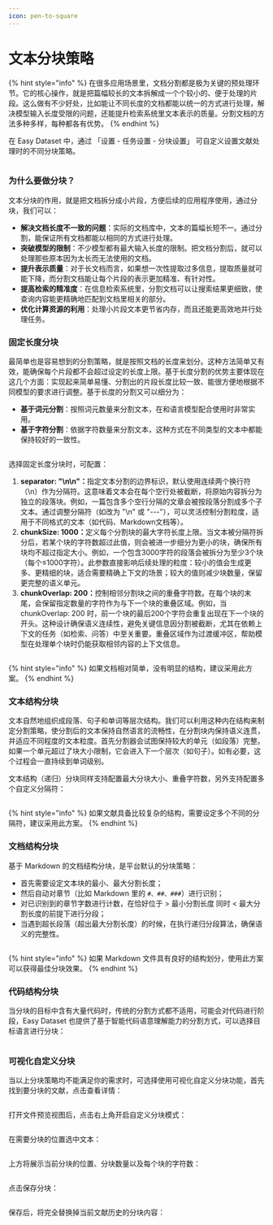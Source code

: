 ```yaml
---
icon: pen-to-square
---
```


# 文本分块策略

{% hint style="info" %}
在很多应用场景里，文档分割都是极为关键的预处理环节。它的核心操作，就是把篇幅较长的文本拆解成一个个较小的、便于处理的片段。这么做有不少好处，比如能让不同长度的文档都能以统一的方式进行处理，解决模型输入长度受限的问题，还能提升检索系统里文本表示的质量。分割文档的方法多种多样，每种都各有优势。
{% endhint %}

在 Easy Dataset 中，通过 「设置 - 任务设置 - 分块设置」 可自定义设置文献处理时的不同分块策略。

<figure><img src="../.gitbook/assets/image (6) (1) (1).png" alt=""><figcaption></figcaption></figure>

### 为什么要做分块？

文本分块的作用，就是把文档拆分成小片段，方便后续的应用程序使用，通过分块，我们可以：

* **解决文档长度不一致的问题**：实际的文档库中，文本的篇幅长短不一。通过分割，能保证所有文档都能以相同的方式进行处理。
* **突破模型的限制**：不少模型都有最大输入长度的限制。把文档分割后，就可以处理那些原本因为太长而无法使用的文档。
* **提升表示质量**：对于长文档而言，如果想一次性提取过多信息，提取质量就可能下降，而分割文档能让每个片段的表示更加精准、有针对性。
* **提高检索的精准度**：在信息检索系统里，分割文档可以让搜索结果更细致，使查询内容能更精确地匹配到文档里相关的部分。
* **优化计算资源的利用**：处理小片段文本更节省内存，而且还能更高效地并行处理任务。

### 固定长度分块

最简单也是容易想到的分割策略，就是按照文档的长度来划分。这种方法简单又有效，能确保每个片段都不会超过设定的长度上限。基于长度分割的优势主要体现在这几个方面：实现起来简单易懂、分割出的片段长度比较一致、能很方便地根据不同模型的要求进行调整。基于长度的分割又可以细分为：

* **基于词元分割**：按照词元数量来分割文本，在和语言模型配合使用时非常实用。
* **基于字符分割**：依据字符数量来分割文本，这种方式在不同类型的文本中都能保持较好的一致性。

<figure><img src="../.gitbook/assets/image (7) (1) (1).png" alt=""><figcaption></figcaption></figure>

选择固定长度分块时，可配置：

1. **separator: "\n\n"：**&#x6307;定文本分割的边界标识，默认使用连续两个换行符（\n）作为分隔符。这意味着文本会在每个空行处被截断，将原始内容拆分为独立的段落块。例如，一篇包含多个空行分隔的文章会被按段落分割成多个子文本。通过调整分隔符（如改为 "\n" 或 "---"），可以灵活控制分割粒度，适用于不同格式的文本（如代码、Markdown文档等）。
2. **chunkSize: 1000：**&#x5B9A;义每个分割块的最大字符长度上限。当文本被分隔符拆分后，若某个块的字符数超过此值，则会被进一步细分为更小的块，确保所有块均不超过指定大小。例如，一个包含3000字符的段落会被拆分为至少3个块（每个≤1000字符）。此参数直接影响后续处理的粒度：较小的值会生成更多、更精细的块，适合需要精确上下文的场景；较大的值则减少块数量，保留更完整的语义单元。
3. **chunkOverlap: 200：**&#x63A7;制相邻分割块之间的重叠字符数。在每个块的末尾，会保留指定数量的字符作为与下一个块的重叠区域。例如，当 chunkOverlap: 200 时，前一个块的最后200个字符会重复出现在下一个块的开头。这种设计确保语义连续性，避免关键信息因分割被截断，尤其在依赖上下文的任务（如检索、问答）中至关重要。重叠区域作为过渡缓冲区，帮助模型在处理单个块时仍能获取相邻内容的上下文信息。

<figure><img src="../.gitbook/assets/image (8) (1) (1).png" alt=""><figcaption></figcaption></figure>

{% hint style="info" %}
如果文档相对简单，没有明显的结构，建议采用此方案。
{% endhint %}

### 文本结构分块

文本自然地组织成段落、句子和单词等层次结构。我们可以利用这种内在结构来制定分割策略，使分割后的文本保持自然语言的流畅性，在分割块内保持语义连贯，并适应不同程度的文本粒度。首先分割器会试图保持较大的单元（如段落）完整。如果一个单元超过了块大小限制，它会进入下一个层次（如句子）。如有必要，这个过程会一直持续到单词级别。

文本结构（递归）分块同样支持配置最大分块大小、重叠字符数，另外支持配置多个自定义分隔符：

<figure><img src="../.gitbook/assets/image (9) (1) (1).png" alt=""><figcaption></figcaption></figure>

{% hint style="info" %}
如果文献具备比较复杂的结构，需要设定多个不同的分隔符，建议采用此方案。
{% endhint %}

### 文档结构分块

基于 Markdown 的文档结构分块，是平台默认的分块策略：

* 首先需要设定文本块的最小、最大分割长度；
* 然后自动对章节（比如 Markdown 里的 `#、##、###`）进行识别；
* 对已识别到的章节字数进行计数，在恰好位于 > 最小分割长度 同时 < 最大分割长度的前提下进行分段；
* 当遇到超长段落（超出最大分割长度）的时候，在执行递归分段算法，确保语义的完整性。

<figure><img src="../.gitbook/assets/image (10) (1) (1).png" alt=""><figcaption></figcaption></figure>

{% hint style="info" %}
如果 Markdown 文件具有良好的结构划分，使用此方案可以获得最佳分块效果。
{% endhint %}

### 代码结构分块

当分块的目标中含有大量代码时，传统的分割方式都不适用，可能会对代码进行阶段，Easy Dataset 也提供了基于智能代码语意理解能力的分割方式，可以选择目标语言进行分块：

<figure><img src="../.gitbook/assets/image (11) (1) (1).png" alt=""><figcaption></figcaption></figure>

### 可视化自定义分块

当以上分块策略均不能满足你的需求时，可选择使用可视化自定义分块功能，首先找到要分块的文献，点击查看详情：

<figure><img src="../.gitbook/assets/image (12) (1) (1).png" alt=""><figcaption></figcaption></figure>

打开文件预览视图后，点击右上角开启自定义分块模式：

<figure><img src="../.gitbook/assets/image (13) (1) (1).png" alt=""><figcaption></figcaption></figure>

在需要分块的位置选中文本：

<figure><img src="../.gitbook/assets/image (14) (1).png" alt=""><figcaption></figcaption></figure>

上方将展示当前分块的位置、分块数量以及每个块的字符数：

<figure><img src="../.gitbook/assets/image (15) (1).png" alt=""><figcaption></figcaption></figure>

点击保存分块：

<figure><img src="../.gitbook/assets/image (16) (1).png" alt=""><figcaption></figcaption></figure>

保存后，将完全替换掉当前文献历史的分块内容：

<figure><img src="../.gitbook/assets/image (43).png" alt=""><figcaption></figcaption></figure>
